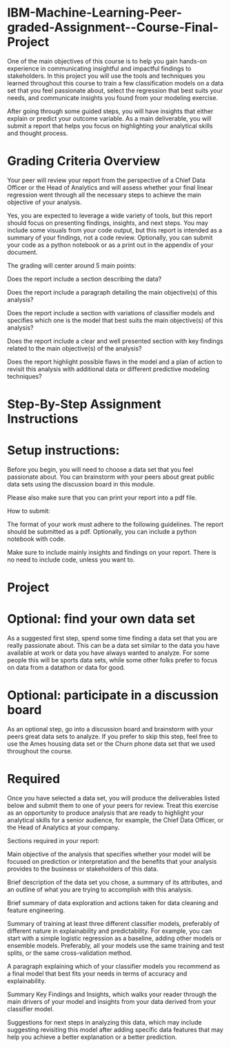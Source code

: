 # IBM-Machine-Learning-Peer-graded-Assignment--Course-Final-Project

One of the main objectives of this course is to help you gain hands-on experience in communicating insightful and impactful findings to stakeholders. In this project you will use the tools and techniques you learned throughout this course to train a few classification models on a data set that you feel passionate about, select the regression that best suits your needs, and communicate insights you found from your modeling exercise.

After going through some guided steps, you will have insights that either explain or predict your outcome variable. As a main deliverable, you will submit a report that helps you focus on highlighting your analytical skills and thought process. 

# Grading Criteria Overview

Your peer will review your report from the perspective of a Chief Data Officer or the Head of Analytics and will assess whether your final linear regression went through all the necessary steps to achieve the main objective of your analysis.

Yes, you are expected to leverage a wide variety of tools, but this report should focus on presenting findings, insights, and next steps. You may include some visuals from your code output, but this report is intended as a summary of your findings, not a code review. Optionally, you can submit your code as a python notebook or as a print out in the appendix of your document.

The grading will center around 5 main points:

Does the report include a section describing the data?

Does the report include a paragraph detailing the main objective(s) of this analysis?  

Does the report include a section with variations of classifier models and specifies which one is the model that best suits the main objective(s) of this analysis?

Does the report include a clear and well presented section with key findings related to the main objective(s) of the analysis?

Does the report highlight possible flaws in the model and a plan of action to revisit this analysis with additional data or different predictive modeling techniques? 

# Step-By-Step Assignment Instructions

# Setup instructions:

Before you begin, you will need to choose a data set that you feel passionate about. You can brainstorm with your peers about great public data sets using the discussion board in this module.

Please also make sure that you can print your report into a pdf file.

How to submit:

The format of your work must adhere to the following guidelines. The report should be submitted as a pdf. Optionally, you can include a python notebook with code.

Make sure to include mainly insights and findings on your report. There is no need to include code, unless you want to.

# Project

# Optional: find your own data set

As a suggested first step, spend some time finding a data set that you are really passionate about. This can be a data set similar to the data you have available at work or data you have always wanted to analyze. For some people this will be sports data sets, while some other folks prefer to focus on data from a datathon or data for good.

# Optional: participate in a discussion board

As an optional step, go into a discussion board and brainstorm with your peers great data sets to analyze. If you prefer to skip this step, feel free to use the Ames housing data set or the Churn phone data set that we used throughout the course.

# Required

Once you have selected a data set, you will produce the deliverables listed below and submit them to one of your peers for review. Treat this exercise as an opportunity to produce analysis that are ready to highlight your analytical skills for a senior audience, for example, the Chief Data Officer, or the Head of Analytics at your company.

Sections required in your report:

Main objective of the analysis that specifies whether your model will be focused on prediction or interpretation and the benefits that your analysis provides to the business or stakeholders of this data.

Brief description of the data set you chose, a summary of its attributes, and an outline of what you are trying to accomplish with this analysis.

Brief summary of data exploration and actions taken for data cleaning and feature engineering.

Summary of training at least three different classifier models, preferably of different nature in explainability and predictability. For example, you can start with a simple logistic regression as a baseline, adding other models or ensemble models. Preferably, all your models use the same training and test splits, or the same cross-validation method.

A paragraph explaining which of your classifier models you recommend as a final model that best fits your needs in terms of accuracy and explainability.

Summary Key Findings and Insights, which walks your reader through the main drivers of your model and insights from your data derived from your classifier model.

Suggestions for next steps in analyzing this data, which may include suggesting revisiting this model after adding specific data features that may help you achieve a better explanation or a better prediction.
